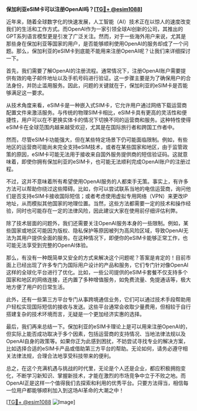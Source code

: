 **保加利亚eSIM卡可以注册OpenAI吗？[[TG💪+ @esim1088](https://t.me/s/esim1088)]**

近年来，随着全球数字化的快速发展，人工智能（AI）技术正在以惊人的速度改变我们的生活和工作方式。而OpenAI作为一家引领全球AI创新的公司，其推出的GPT系列语言模型更是引发了广泛关注。然而，对于一些海外用户来说，尤其是那些身在保加利亚等国家的用户，是否能够顺利使用OpenAI的服务却成了一个问题。那么，保加利亚的eSIM卡到底能不能用来注册OpenAI呢？让我们来详细探讨一下。

首先，我们需要了解OpenAI的注册流程。通常情况下，注册OpenAI账户需要提供有效的电子邮件地址以及手机号码进行验证。这一步骤主要是为了确保用户的合法身份，并防止滥用服务。因此，问题的关键就在于，保加利亚的eSIM卡是否能够满足这一要求。

从技术角度来看，eSIM卡是一种嵌入式SIM卡，它允许用户通过网络下载运营商配置文件来激活服务。与传统的物理SIM卡相比，eSIM卡具有更高的灵活性和便捷性，用户可以在不更换实体卡的情况下切换不同的运营商和服务。这种特性使得eSIM卡在全球范围内越来越受欢迎，尤其是在国际旅行者和跨国工作者中。

然而，尽管eSIM卡功能强大，但在某些特定场景下仍可能面临限制。例如，有些地区的运营商可能尚未完全支持eSIM技术，或者在某些国家和地区，由于监管政策的原因，eSIM卡可能无法用于接收来自国外服务提供商的短信验证码。这就意味着，即使你拥有保加利亚的eSIM卡，也可能无法顺利完成OpenAI账户的注册过程。

不过，这并不意味着所有希望使用OpenAI服务的人都束手无策。事实上，有许多方法可以帮助你绕过这些障碍。比如，你可以尝试联系当地的电信运营商，询问他们是否支持eSIM卡接收国际短信；或者考虑使用虚拟专用网络（VPN）来更改IP地址，从而模拟其他国家的地理位置。当然，这些方法都需要一定的技术和操作经验，同时也可能存在一定的法律风险，因此建议大家在使用前仔细评估利弊。

除了技术层面的问题外，我们还需要关注OpenAI服务本身的一些限制。例如，某些国家或地区可能因为版权、隐私保护等原因被列为高风险区域，导致OpenAI无法为其用户提供全面的服务。在这种情况下，即便你的eSIM卡能够正常工作，也可能无法享受到完整的OpenAI体验。

那么，有没有一种既简单又安全的方式来解决这个问题呢？答案是肯定的！目前市面上已经出现了许多专门为国际用户设计的产品和服务，它们专门针对像OpenAI这样的全球化平台进行了优化。比如，一些公司提供的eSIM卡套餐不仅支持多个国家和地区的网络连接，还内置了多种增值服务，如免费流量、免提通话等，极大地方便了用户的日常生活。

此外，还有一些第三方平台专门从事跨境通信业务，它们可以通过技术手段帮助用户轻松实现国际短信的接收与发送。这些平台通常会收取少量费用，但相较于自行搭建复杂的技术环境而言，无疑是一个更加经济实惠的选择。

最后，我们再来总结一下。保加利亚的eSIM卡理论上是可以用来注册OpenAI的，但实际上能否成功取决于多个因素，包括运营商的支持情况、当地法律法规以及OpenAI自身的政策等。如果你正为此感到困扰，不妨尝试寻找专业的解决方案，比如选择合适的eSIM卡产品或借助第三方平台的帮助。无论如何，请务必遵守相关法律法规，合理合法地享受科技带来的便利。

总之，在这个充满机遇与挑战的时代里，无论是个人还是企业，都应积极拥抱变化，不断学习新知识、掌握新技术，才能在激烈的市场竞争中立于不败之地。而OpenAI正是这样一个值得我们去探索和利用的优秀平台。只要方法得当，相信每一位用户都能够顺利加入到这场AI革命的大潮之中！

[[TG💪+ @esim1088](https://t.me/s/esim1088) ![Image](https://i.postimg.cc/4NQfJmqS/Snipaste-2025-05-13-00-14-12.png)]